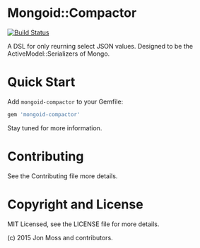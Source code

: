 # Mongoid::Compactor

[![Build Status](https://travis-ci.org/maclover7/mongoid-compactor.svg)](https://travis-ci.org/maclover7/mongoid-compactor)

A DSL for only reurning select JSON values. Designed to be the
ActiveModel::Serializers of Mongo.

# Quick Start

Add `mongoid-compactor` to your Gemfile:

```ruby
gem 'mongoid-compactor'
```

Stay tuned for more information.

# Contributing

See the Contributing file more details.

# Copyright and License

MIT Licensed, see the LICENSE file for more details.

(c) 2015 Jon Moss and contributors.
